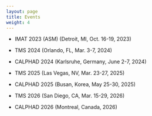 ```yaml
---
layout: page
title: Events
weight: 4
---
```


- IMAT 2023 (ASM) (Detroit, MI, Oct. 16-19, 2023)

- TMS 2024 (Orlando, FL, Mar. 3-7, 2024)

- CALPHAD 2024 (Karlsruhe, Germany, June 2-7, 2024)

- TMS 2025 (Las Vegas, NV, Mar. 23-27, 2025)

- CALPHAD 2025 (Busan, Korea, May 25-30, 2025)

- TMS 2026 (San Diego, CA, Mar. 15-29, 2026)

- CALPHAD 2026 (Montreal, Canada, 2026)